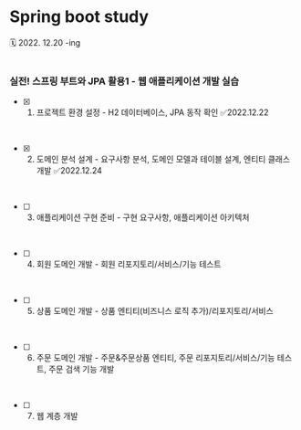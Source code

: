 # Spring boot study 

🗓️ 2022. 12.20 -ing
<br><br>

### 실전! 스프링 부트와 JPA 활용1 - 웹 애플리케이션 개발 실습

- [x] 1. 프로젝트 환경 설정 - H2 데이터베이스, JPA 동작 확인  ✅2022.12.22 
<br>

- [x] 2. 도메인 분석 설계 - 요구사항 분석, 도메인 모델과 테이블 설계, 엔티티 클래스 개발  ✅2022.12.24
<br>

- [ ] 3. 애플리케이션 구현 준비 - 구현 요구사항, 애플리케이션 아키텍처
<br>

- [ ] 4. 회원 도메인 개발 - 회원 리포지토리/서비스/기능 테스트
<br>

- [ ] 5. 상품 도메인 개발 - 상품 엔티티(비즈니스 로직 추가)/리포지토리/서비스
<br>

- [ ] 6. 주문 도메인 개발 - 주문&주문상품 엔티티, 주문 리포지토리/서비스/기능 테스트, 주문 검색 기능 개발
<br>

- [ ] 7. 웹 계층 개발
